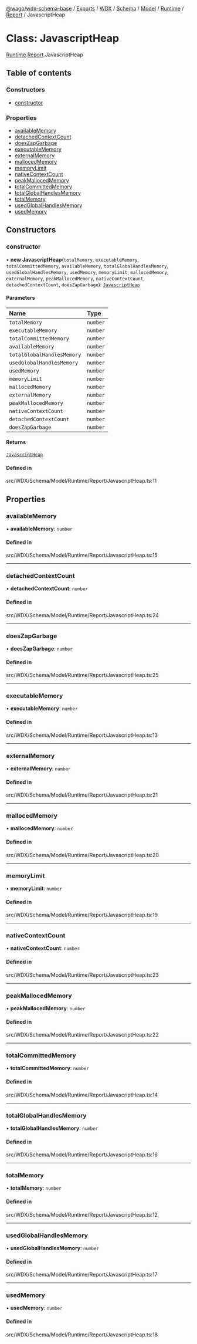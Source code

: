[@wago/wdx-schema-base](../README.md) / [Exports](../modules.md) / [WDX](../modules/WDX.md) / [Schema](../modules/WDX.Schema.md) / [Model](../modules/WDX.Schema.Model.md) / [Runtime](../modules/WDX.Schema.Model.Runtime.md) / [Report](../modules/WDX.Schema.Model.Runtime.Report.md) / JavascriptHeap

# Class: JavascriptHeap

[Runtime](../modules/WDX.Schema.Model.Runtime.md).[Report](../modules/WDX.Schema.Model.Runtime.Report.md).JavascriptHeap

## Table of contents

### Constructors

- [constructor](WDX.Schema.Model.Runtime.Report.JavascriptHeap.md#constructor)

### Properties

- [availableMemory](WDX.Schema.Model.Runtime.Report.JavascriptHeap.md#availablememory)
- [detachedContextCount](WDX.Schema.Model.Runtime.Report.JavascriptHeap.md#detachedcontextcount)
- [doesZapGarbage](WDX.Schema.Model.Runtime.Report.JavascriptHeap.md#doeszapgarbage)
- [executableMemory](WDX.Schema.Model.Runtime.Report.JavascriptHeap.md#executablememory)
- [externalMemory](WDX.Schema.Model.Runtime.Report.JavascriptHeap.md#externalmemory)
- [mallocedMemory](WDX.Schema.Model.Runtime.Report.JavascriptHeap.md#mallocedmemory)
- [memoryLimit](WDX.Schema.Model.Runtime.Report.JavascriptHeap.md#memorylimit)
- [nativeContextCount](WDX.Schema.Model.Runtime.Report.JavascriptHeap.md#nativecontextcount)
- [peakMallocedMemory](WDX.Schema.Model.Runtime.Report.JavascriptHeap.md#peakmallocedmemory)
- [totalCommittedMemory](WDX.Schema.Model.Runtime.Report.JavascriptHeap.md#totalcommittedmemory)
- [totalGlobalHandlesMemory](WDX.Schema.Model.Runtime.Report.JavascriptHeap.md#totalglobalhandlesmemory)
- [totalMemory](WDX.Schema.Model.Runtime.Report.JavascriptHeap.md#totalmemory)
- [usedGlobalHandlesMemory](WDX.Schema.Model.Runtime.Report.JavascriptHeap.md#usedglobalhandlesmemory)
- [usedMemory](WDX.Schema.Model.Runtime.Report.JavascriptHeap.md#usedmemory)

## Constructors

### constructor

• **new JavascriptHeap**(`totalMemory`, `executableMemory`, `totalCommittedMemory`, `availableMemory`, `totalGlobalHandlesMemory`, `usedGlobalHandlesMemory`, `usedMemory`, `memoryLimit`, `mallocedMemory`, `externalMemory`, `peakMallocedMemory`, `nativeContextCount`, `detachedContextCount`, `doesZapGarbage`): [`JavascriptHeap`](WDX.Schema.Model.Runtime.Report.JavascriptHeap.md)

#### Parameters

| Name | Type |
| :------ | :------ |
| `totalMemory` | `number` |
| `executableMemory` | `number` |
| `totalCommittedMemory` | `number` |
| `availableMemory` | `number` |
| `totalGlobalHandlesMemory` | `number` |
| `usedGlobalHandlesMemory` | `number` |
| `usedMemory` | `number` |
| `memoryLimit` | `number` |
| `mallocedMemory` | `number` |
| `externalMemory` | `number` |
| `peakMallocedMemory` | `number` |
| `nativeContextCount` | `number` |
| `detachedContextCount` | `number` |
| `doesZapGarbage` | `number` |

#### Returns

[`JavascriptHeap`](WDX.Schema.Model.Runtime.Report.JavascriptHeap.md)

#### Defined in

src/WDX/Schema/Model/Runtime/Report/JavascriptHeap.ts:11

## Properties

### availableMemory

• **availableMemory**: `number`

#### Defined in

src/WDX/Schema/Model/Runtime/Report/JavascriptHeap.ts:15

___

### detachedContextCount

• **detachedContextCount**: `number`

#### Defined in

src/WDX/Schema/Model/Runtime/Report/JavascriptHeap.ts:24

___

### doesZapGarbage

• **doesZapGarbage**: `number`

#### Defined in

src/WDX/Schema/Model/Runtime/Report/JavascriptHeap.ts:25

___

### executableMemory

• **executableMemory**: `number`

#### Defined in

src/WDX/Schema/Model/Runtime/Report/JavascriptHeap.ts:13

___

### externalMemory

• **externalMemory**: `number`

#### Defined in

src/WDX/Schema/Model/Runtime/Report/JavascriptHeap.ts:21

___

### mallocedMemory

• **mallocedMemory**: `number`

#### Defined in

src/WDX/Schema/Model/Runtime/Report/JavascriptHeap.ts:20

___

### memoryLimit

• **memoryLimit**: `number`

#### Defined in

src/WDX/Schema/Model/Runtime/Report/JavascriptHeap.ts:19

___

### nativeContextCount

• **nativeContextCount**: `number`

#### Defined in

src/WDX/Schema/Model/Runtime/Report/JavascriptHeap.ts:23

___

### peakMallocedMemory

• **peakMallocedMemory**: `number`

#### Defined in

src/WDX/Schema/Model/Runtime/Report/JavascriptHeap.ts:22

___

### totalCommittedMemory

• **totalCommittedMemory**: `number`

#### Defined in

src/WDX/Schema/Model/Runtime/Report/JavascriptHeap.ts:14

___

### totalGlobalHandlesMemory

• **totalGlobalHandlesMemory**: `number`

#### Defined in

src/WDX/Schema/Model/Runtime/Report/JavascriptHeap.ts:16

___

### totalMemory

• **totalMemory**: `number`

#### Defined in

src/WDX/Schema/Model/Runtime/Report/JavascriptHeap.ts:12

___

### usedGlobalHandlesMemory

• **usedGlobalHandlesMemory**: `number`

#### Defined in

src/WDX/Schema/Model/Runtime/Report/JavascriptHeap.ts:17

___

### usedMemory

• **usedMemory**: `number`

#### Defined in

src/WDX/Schema/Model/Runtime/Report/JavascriptHeap.ts:18
